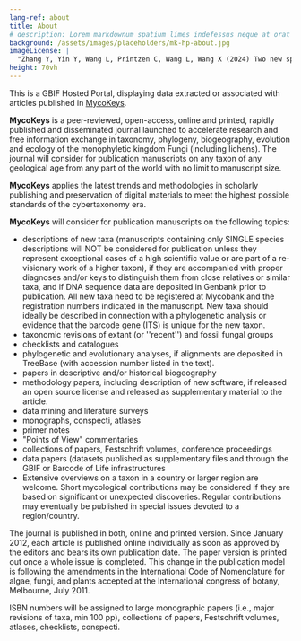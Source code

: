 ```yaml
---
lang-ref: about
title: About
# description: Lorem markdownum spatium limes indefessus neque at orat aestuat
background: /assets/images/placeholders/mk-hp-about.jpg
imageLicense: |
  "Zhang Y, Yin Y, Wang L, Printzen C, Wang L, Wang X (2024) Two new species of _Rhizoplaca_ (Lecanoraceae) from Southwest China. MycoKeys 101: 233-248. [https://doi.org/10.3897/mycokeys.101.115678](https://doi.org/10.3897/mycokeys.101.115678)"
height: 70vh
---
```


This is а GBIF Hosted Portal, displaying data extracted or associated with articles published in [MycoKeys](https://mycokeys.pensoft.net/).

**MycoKeys** is a peer-reviewed, open-access, online and printed, rapidly published and disseminated journal launched to accelerate research and free information exchange in taxonomy, phylogeny, biogeography, evolution and ecology of the monophyletic kingdom Fungi (including lichens). The journal will consider for publication manuscripts on any taxon of any geological age from any part of the world with no limit to manuscript size.

**MycoKeys** applies the latest trends and methodologies in scholarly publishing and preservation of digital materials to meet the highest possible standards of the cybertaxonomy era.

**MycoKeys** will consider for publication manuscripts on the following topics:

* descriptions of new taxa (manuscripts containing only SINGLE species descriptions will NOT be considered for publication unless they represent exceptional cases of a high scientific value or are part of a re-visionary work of a higher taxon), if they are accompanied with proper diagnoses and/or keys to distinguish them from close relatives or similar taxa, and if DNA sequence data are deposited in Genbank prior to publication. All new taxa need to be registered at Mycobank and the registration numbers indicated in the manuscript. New taxa should ideally be described in connection with a phylogenetic analysis or evidence that the barcode gene (ITS) is unique for the new taxon.
* taxonomic revisions of extant (or ''recent'') and fossil fungal groups
* checklists and catalogues
* phylogenetic and evolutionary analyses, if alignments are deposited in TreeBase (with accession number listed in the text).
* papers in descriptive and/or historical biogeography
* methodology papers, including description of new software, if released an open source license and released as supplementary material to the article.
* data mining and literature surveys
* monographs, conspecti, atlases
* primer notes
* "Points of View" commentaries
* collections of papers, Festschrift volumes, conference proceedings
* data papers (datasets published as supplementary files and through the GBIF or Barcode of Life infrastructures
* Extensive overviews on a taxon in a country or larger region are welcome. Short mycological contributions may be considered if they are based on significant or unexpected discoveries. Regular contributions may eventually be published in special issues devoted to a region/country.

The journal is published in both, online and printed version. Since January 2012, each article is published online individually as soon as approved by the editors and bears its own publication date. The paper version is printed out once a whole issue is completed. This change in the publication model is following the amendments in the International Code of Nomenclature for algae, fungi, and plants accepted at the International congress of botany, Melbourne, July 2011.

ISBN numbers will be assigned to large monographic papers (i.e., major revisions of taxa, min 100 pp), collections of papers, Festschrift volumes, atlases, checklists, conspecti.